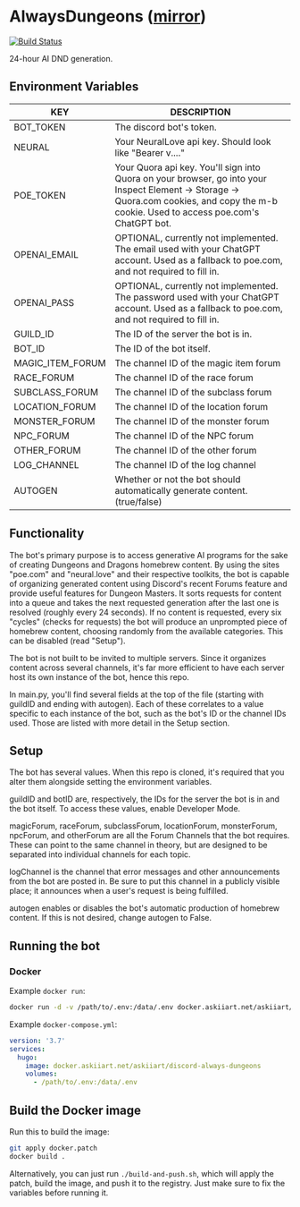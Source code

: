 # AlwaysDungeons ([mirror](https://git.askiiart.net/askiiart/AlwaysDungeons))

[![Build Status](https://drone.askiiart.net/api/badges/askiiart/AlwaysDungeons/status.svg?ref=refs/heads/main)](https://drone.askiiart.net/askiiart/AlwaysDungeons)

24-hour AI DND generation.

## Environment Variables

| KEY              | DESCRIPTION                                                                                                                                                                              |
| ---------------- | ---------------------------------------------------------------------------------------------------------------------------------------------------------------------------------------- |
| BOT_TOKEN        | The discord bot's token.                                                                                                                                                                 |
| NEURAL           | Your NeuralLove api key. Should look like "Bearer v...."                                                                                                                                 |
| POE_TOKEN        | Your Quora api key. You'll sign into Quora on your browser, go into your Inspect Element -> Storage -> Quora.com cookies, and copy the m-b cookie. Used to access poe.com's ChatGPT bot. |
| OPENAI_EMAIL     | OPTIONAL, currently not implemented. The email used with your ChatGPT account. Used as a fallback to poe.com, and not required to fill in.                                               |
| OPENAI_PASS      | OPTIONAL, currently not implemented. The password used with your ChatGPT account. Used as a fallback to poe.com, and not required to fill in.                                            |
| GUILD_ID         | The ID of the server the bot is in.                                                                                                                                                      |
| BOT_ID           | The ID of the bot itself.                                                                                                                                                                |
| MAGIC_ITEM_FORUM | The channel ID of the magic item forum                                                                                                                                                   |
| RACE_FORUM       | The channel ID of the race forum                                                                                                                                                         |
| SUBCLASS_FORUM   | The channel ID of the subclass forum                                                                                                                                                     |
| LOCATION_FORUM   | The channel ID of the location forum                                                                                                                                                     |
| MONSTER_FORUM    | The channel ID of the monster forum                                                                                                                                                      |
| NPC_FORUM        | The channel ID of the NPC forum                                                                                                                                                          |
| OTHER_FORUM      | The channel ID of the other forum                                                                                                                                                        |
| LOG_CHANNEL      | The channel ID of the log channel                                                                                                                                                        |
| AUTOGEN          | Whether or not the bot should automatically generate content. (true/false)                                                                                                                            |

## Functionality

The bot's primary purpose is to access generative AI programs for the sake of creating Dungeons and Dragons homebrew content. By using the sites "poe.com" and "neural.love" and their respective toolkits, the bot is capable of organizing generated content using Discord's recent Forums feature and provide useful features for Dungeon Masters. It sorts requests for content into a queue and takes the next requested generation after the last one is resolved (roughly every 24 seconds). If no content is requested, every six "cycles" (checks for requests) the bot will produce an unprompted piece of homebrew content, choosing randomly from the available categories. This can be disabled (read "Setup").

The bot is not built to be invited to multiple servers. Since it organizes content across several channels, it's far more efficient to have each server host its own instance of the bot, hence this repo.

In main.py, you'll find several fields at the top of the file (starting with guildID and ending with autogen). Each of these correlates to a value specific to each instance of the bot, such as the bot's ID or the channel IDs used. Those are listed with more detail in the Setup section.

## Setup

The bot has several values. When this repo is cloned, it's required that you alter them alongside setting the environment variables.

guildID and botID are, respectively, the IDs for the server the bot is in and the bot itself. To access these values, enable Developer Mode.

magicForum, raceForum, subclassForum, locationForum, monsterForum, npcForum, and otherForum are all the Forum Channels that the bot requires. These can point to the same channel in theory, but are designed to be separated into individual channels for each topic.

logChannel is the channel that error messages and other announcements from the bot are posted in. Be sure to put this channel in a publicly visible place; it announces when a user's request is being fulfilled.

autogen enables or disables the bot's automatic production of homebrew content. If this is not desired, change autogen to False.

## Running the bot

### Docker

Example `docker run`:

```bash
docker run -d -v /path/to/.env:/data/.env docker.askiiart.net/askiiart/discord-always-dungeons
```

Example `docker-compose.yml`:

```yaml
version: '3.7'
services:
  hugo:
    image: docker.askiiart.net/askiiart/discord-always-dungeons
    volumes:
      - /path/to/.env:/data/.env
```

## Build the Docker image

Run this to build the image:

```bash
git apply docker.patch
docker build .
```

Alternatively, you can just run `./build-and-push.sh`, which will apply the patch, build the image, and push it to the registry. Just make sure to fix the variables before running it.
